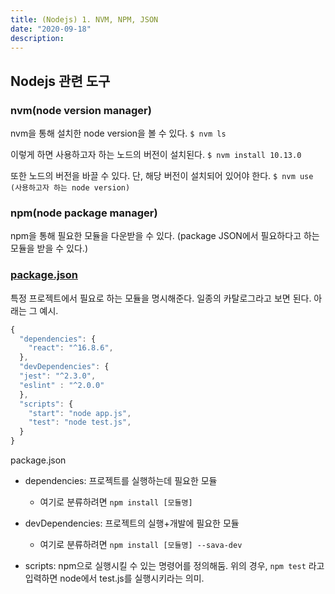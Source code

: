 ```yaml
---
title: (Nodejs) 1. NVM, NPM, JSON
date: "2020-09-18"
description: 
---
```

## Nodejs 관련 도구

### nvm(node version manager)
nvm을 통해 설치한 node version을 볼 수 있다.
`$ nvm ls`

이렇게 하면 사용하고자 하는 노드의 버전이 설치된다.
`$ nvm install 10.13.0`

또한 노드의 버전을 바끌 수 있다. 단, 해당 버전이 설치되어 있어야 한다.
`$ nvm use (사용하고자 하는 node version)`


### npm(node package manager)
npm을 통해 필요한 모듈을 다운받을 수 있다. (package JSON에서 필요하다고 하는 모듈을 받을 수 있다.)


### <a href="https://docs.npmjs.com/files/package.json">package.json</a>
특정 프로젝트에서 필요로 하는 모듈을 명시해준다. 일종의 카탈로그라고 보면 된다. 아래는 그 예시.

```js
{
  "dependencies": {
    "react": "^16.8.6",
  },
  "devDependencies": {
  "jest": "^2.3.0",
  "eslint" : "^2.0.0"
  },
  "scripts": {
    "start": "node app.js",
    "test": "node test.js",
  }
}
```
package.json
- dependencies: 프로젝트를 실행하는데 필요한 모듈
  - 여기로 분류하려면 `npm install [모듈명]`
- devDependencies: 프로젝트의 실행+개발에 필요한 모듈
  - 여기로 분류하려면 `npm install [모듈명] --sava-dev`

- scripts: npm으로 실행시킬 수 있는 명령어를 정의해둠. 위의 경우, `npm test` 라고 입력하면 node에서 test.js를 실행시키라는 의미.

